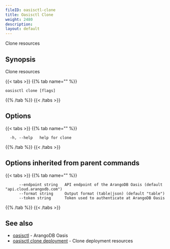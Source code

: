 ```yaml
---
fileID: oasisctl-clone
title: Oasisctl Clone
weight: 2480
description: 
layout: default
---
```

Clone resources

## Synopsis

Clone resources

{{< tabs >}}
{{% tab name="" %}}
```
oasisctl clone [flags]
```
{{% /tab %}}
{{< /tabs >}}

## Options

{{< tabs >}}
{{% tab name="" %}}
```
  -h, --help   help for clone
```
{{% /tab %}}
{{< /tabs >}}

## Options inherited from parent commands

{{< tabs >}}
{{% tab name="" %}}
```
      --endpoint string   API endpoint of the ArangoDB Oasis (default "api.cloud.arangodb.com")
      --format string     Output format (table|json) (default "table")
      --token string      Token used to authenticate at ArangoDB Oasis
```
{{% /tab %}}
{{< /tabs >}}

## See also

* [oasisctl](../oasisctl-options)	 - ArangoDB Oasis
* [oasisctl clone deployment](oasisctl-clone-deployment)	 - Clone deployment resources

